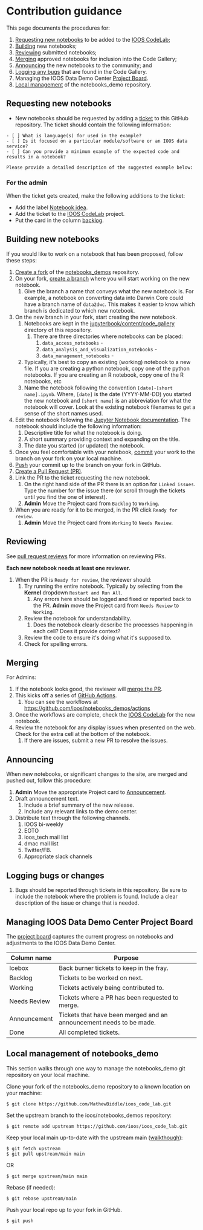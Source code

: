 # Contribution guidance

This page documents the procedures for:

1. [Requesting new notebooks](#requesting-new-notebooks) to be added to the [IOOS CodeLab](https://ioos.github.io/ioos_code_lab);
1. [Building](#building-new-notebooks) new notebooks;
1. [Reviewing](#reviewing) submitted notebooks;
1. [Merging](#merging) approved notebooks for inclusion into the Code Gallery;
1. [Announcing](#announcing) the new notebooks to the community; and
1. [Logging any bugs](#logging-bugs) that are found in the Code Gallery.
1. Managing the IOOS Data Demo Center [Project Board](#managing-ioos-data-demo-center-project-board).
1. [Local management](#local-management-of-notebooks_demo) of the notebooks_demo repository.

## Requesting new notebooks

- New notebooks should be requested by adding a [ticket](https://github.com/ioos/ioos_code_lab/issues/new) to this GitHub repository. The ticket should contain the following information:

```
- [ ] What is language(s) for used in the example?
- [ ] Is it focused on a particular module/software or an IOOS data service?
- [ ] Can you provide a minimum example of the expected code and results in a notebook?

Please provide a detailed description of the suggested example below:
```

### For the admin

When the ticket gets created, make the following additions to the ticket:

- Add the label [Notebook idea](https://github.com/ioos/ioos_code_lab/labels/Notebook%20idea).
- Add the ticket to the [IOOS CodeLab](https://github.com/orgs/ioos/projects/1#card-49928448) project.
- Put the card in the column [backlog](https://github.com/orgs/ioos/projects/1#column-5010196).

## Building new notebooks

If you would like to work on a notebook that has been proposed, follow these steps:

1. [Create a fork](https://docs.github.com/en/github/getting-started-with-github/fork-a-repo) of the [notebooks_demos](https://github.com/ioos/ioos_code_lab) repository.
1. On your fork, [create a branch](https://docs.github.com/en/github/collaborating-with-issues-and-pull-requests/creating-and-deleting-branches-within-your-repository) where you will start working on the new notebook.
   1. Give the branch a name that conveys what the new notebook is. For example, a notebook on converting data into Darwin Core could have a branch name of `data2dwc`. This makes it easier to know which branch is dedicated to which new notebook.
1. On the new branch in your fork, start creating the new notebook.
   1. Notebooks are kept in the [jupyterbook/content/code_gallery](https://github.com/ioos/ioos_code_lab/tree/main/jupyterbook/content/code_gallery) directory of this repository.
      1. There are three directories where notebooks can be placed:
         1. `data_access_notebooks` -
         1. `data_analysis_and_visualization_notebooks` -
         1. `data_management_notebooks` -
   1. Typically, it's best to copy an existing (working) notebook to a new file. If you are creating a python notebook, copy one of the python notebooks. If you are creating an R notebook, copy one of the R notebooks, etc
   1. Name the notebook following the convention `[date]-[short name].ipynb`. Where, `[date]` is the date (YYYY-MM-DD) you started the new notebook and `[short name]` is an abbreviation for what the notebook will cover. Look at the existing notebook filenames to get a sense of the short names used.
1. Edit the notebook following the [Jupyter Notebook documentation](https://jupyter-notebook.readthedocs.io/en/stable/notebook.html). The notebook should include the following information:
   1. Descriptive title for what the notebook is doing.
   1. A short summary providing context and expanding on the title.
   1. The date you started (or updated) the notebook.
1. Once you feel comfortable with your notebook, [commit](https://github.com/git-guides/git-commit) your work to the branch on your fork on your local machine.
1. [Push](https://github.com/git-guides/git-push) your commit up to the branch on your fork in GitHub.
1. [Create a Pull Request (PR)](https://docs.github.com/en/github/collaborating-with-issues-and-pull-requests/creating-a-pull-request-from-a-fork).
1. Link the PR to the ticket requesting the new notebook.
   1. On the right hand side of the PR there is an option for `Linked issues`. Type the number for the issue there (or scroll through the tickets until you find the one of interest).
   1. **Admin** Move the Project card from `Backlog` to `Working`.
1. When you are ready for it to be merged, in the PR click `Ready for review`.
   1. **Admin** Move the Project card from `Working` to `Needs Review`.

## Reviewing

See [pull request reviews](https://docs.github.com/en/github/collaborating-with-issues-and-pull-requests/about-pull-request-reviews) for more information on reviewing PRs.

**Each new notebook needs at least one reviewer.**

1. When the PR is `Ready for review`, the reviewer should:
   1. Try running the entire notebook. Typically by selecting from the **Kernel** dropdown `Restart and Run All`.
      1. Any errors here should be logged and fixed or reported back to the PR. **Admin** move the Project card from `Needs Review` to `Working`.
   1. Review the notebook for understandability.
      1. Does the notebook clearly describe the processes happening in each cell? Does it provide context?
   1. Review the code to ensure it's doing what it's supposed to.
   1. Check for spelling errors.

## Merging

For Admins:

1. If the notebook looks good, the reviewer will [merge the PR](https://docs.github.com/en/github/collaborating-with-issues-and-pull-requests/merging-a-pull-request).
1. This kicks off a series of [GitHub Actions](https://github.com/features/actions).
   1. You can see the workflows at https://github.com/ioos/notebooks_demos/actions
1. Once the workflows are complete, check the [IOOS CodeLab](https://ioos.github.io/ioos_code_lab/) for the new notebook.
1. Review the notebook for any display issues when presented on the web. Check for the extra cell at the bottom of the notebook.
   1. If there are issues, submit a new PR to resolve the issues.

## Announcing

When new notebooks, or significant changes to the site, are merged and pushed out, follow this procedure:

1. **Admin** Move the appropriate Project card to [Announcement](https://github.com/orgs/ioos/projects/1#column-13186308).
1. Draft announcement text.
   1. Include a brief summary of the new release.
   1. Include any relevant links to the demo center.
1. Distribute text through the following channels.
   1. IOOS bi-weekly
   1. EOTO
   1. ioos_tech mail list
   1. dmac mail list
   1. Twitter/FB.
   1. Appropriate slack channels

## Logging bugs or changes

1. Bugs should be reported through tickets in this repository. Be sure to include the notebook where the problem is found. Include a clear description of the issue or change that is needed.

## Managing IOOS Data Demo Center Project Board

The [project board](https://github.com/orgs/ioos/projects/1) captures the current progress on notebooks and adjustments to the IOOS Data Demo Center.

| **Column name** | **Purpose**                                                         |
| --------------- | ------------------------------------------------------------------- |
| Icebox          | Back burner tickets to keep in the fray.                            |
| Backlog         | Tickets to be worked on next.                                       |
| Working         | Tickets actively being contributed to.                              |
| Needs Review    | Tickets where a PR has been requested to merge.                     |
| Announcement    | Tickets that have been merged and an announcement needs to be made. |
| Done            | All completed tickets.                                              |

## Local management of notebooks_demo

This section walks through one way to manage the notebooks_demo git repository on your local machine.

Clone your fork of the notebooks_demo repository to a known location on your machine:

`$ git clone https://github.com/MathewBiddle/ioos_code_lab.git`

Set the upstream branch to the ioos/notebooks_demos repository:

`$ git remote add upstream https://github.com/ioos/ioos_code_lab.git`

Keep your local main up-to-date with the upstream main ([walkthough](https://stefanbauer.me/articles/how-to-keep-your-git-fork-up-to-date)):

```
$ git fetch upstream
$ git pull upstream/main main
```

OR

```
$ git merge upstream/main main
```

Rebase (if needed):

```
$ git rebase upstream/main
```

Push your local repo up to your fork in GitHub.

```
$ git push
```
